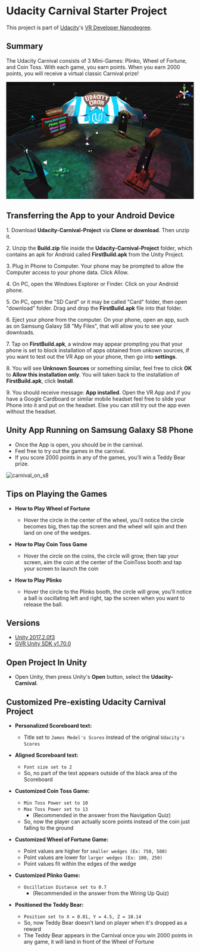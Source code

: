 # Udacity Carnival Starter Project

This project is part of [Udacity](https://www.udacity.com "Udacity - Be in demand")'s [VR Developer Nanodegree](https://www.udacity.com/course/vr-developer-nanodegree--nd017).

## Summary

The Udacity Carnival consists of 3 Mini-Games: Plinko, Wheel of Fortune, and Coin Toss. With each game, you earn points. When you earn 2000 points, you will receive a virtual classic Carnival prize!

![carnival_scene_pc](carnival_scene_pc.jpg)

## Transferring the App to your Android Device

1\. Download **Udacity-Carnival-Project** via **Clone or download**. Then unzip
it.

2\. Unzip the **Build.zip** file inside the **Udacity-Carnival-Project** folder,
which contains an apk for Android called **FirstBuild.apk** from the Unity
Project.

3\. Plug in Phone to Computer. Your phone may be prompted to allow the Computer
access to your phone data. Click Allow.

4\. On PC, open the Windows Explorer or Finder. Click on your Android phone.

5\. On PC, open the "SD Card" or it may be called "Card" folder, then open "download"
folder. Drag and drop the **FirstBuild.apk** file into that folder.

6\. Eject your phone from the computer. On your phone, open an app, such as
on Samsung Galaxy S8 "My Files", that will allow you to see your downloads.

7\. Tap on **FirstBuild.apk**, a window may appear prompting you that your
phone is set to block installation of apps obtained from unkown sources, if you
want to test out the VR App on your phone, then go into **settings**.

8\. You will see **Unknown Sources** or something similar, feel free to click
**OK** to **Allow this installation only**. You will taken back to the
installation of **FirstBuild.apk**, click **Install**.

9\. You should receive message: **App installed**. Open the VR App and if you
have a Google Cardboard or similar mobile headset feel free to slide your Phone
into it and put on the headset. Else you can still try out the app even
without the headset.

## Unity App Running on Samsung Galaxy S8 Phone
  - Once the App is open, you should be in the carnival.
  - Feel free to try out the games in the carnival.
  - If you score 2000 points in any of the games, you'll win a Teddy Bear prize.

![carnival_on_s8](carnival_mobile_view.jpg)

## Tips on Playing the Games

- **How to Play Wheel of Fortune**
  - Hover the circle in the center of the
    wheel, you'll notice the circle becomes big, then tap the screen and the
    wheel will spin and then land on one of the wedges.

- **How to Play Coin Toss Game**
  - Hover the circle on the coins, the circle will grow, then tap your screen,
    aim the coin at the center of the CoinToss booth and tap your screen to
    launch the coin

- **How to Play Plinko**
  - Hover the circle to the Plinko booth, the circle will grow, you'll notice a
    ball is oscillating left and right, tap the screen when you want to release
    the ball.

## Versions
- [Unity 2017.2.0f3](https://unity3d.com/unity/whats-new/unity-2017.2.0)
- [GVR Unity SDK v1.70.0](https://github.com/googlevr/gvr-unity-sdk/releases/tag/1.70.0)

## Open Project In Unity

- Open Unity, then press Unity's **Open** button, select the
**Udacity-Carnival**.

## Customized Pre-existing Udacity Carnival Project

- **Personalized Scoreboard text:**
  - Title set to `James Medel's Scores` instead of the original
  `Udacity's Scores`

- **Aligned Scoreboard text:**
  - `Font size set to 2`
  - So, no part of the text appears outside of the black area of the Scoreboard

- **Customized Coin Toss Game:**
  - `Min Toss Power set to 10`
  - `Max Toss Power set to 13`
    - (Recommended in the answer from the Navigation Quiz)
  - So, now the player can actually score points instead of the coin
  just falling to the ground

- **Customized Wheel of Fortune Game:**
  - Point values are higher for `smaller wedges (Ex: 750, 500)`
  - Point values are lower for `larger wedges (Ex: 100, 250)`
  - Point values fit within the edges of the wedge

- **Customized Plinko Game:**
  - `Oscillation Distance set to 0.7`
    - (Recommended in the answer from the Wiring Up Quiz)

- **Positioned the Teddy Bear:**
  - `Position set to X = 0.01, Y = 4.5, Z = 10.14`
  - So, now Teddy Bear doesn't land on player when it's dropped as a reward
  - The Teddy Bear appears in the Carnival once you win 2000 points in any game,
  it will land in front of the Wheel of Fortune
